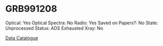 # GRB991208

Optical: Yes
Optical Spectra: No
Radio: Yes
Saved on Papers?: No
State: Unprocessed
Status: ADS Exhausted
Xray: No

[Data Catalogue](GRB991208%20f347521c3e714268a700d8b5f96f6bed/Data%20Catalogue%208f04c508ac094ebeb80eda8b8c620bc0.md)